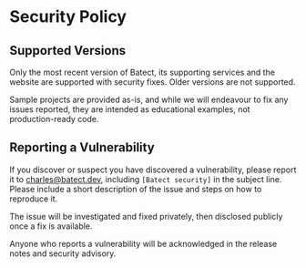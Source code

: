 # Security Policy

## Supported Versions

Only the most recent version of Batect, its supporting services and the website are supported with security fixes. Older versions are not
supported.

Sample projects are provided as-is, and while we will endeavour to fix any issues reported, they are intended as educational examples, not
production-ready code.

## Reporting a Vulnerability

If you discover or suspect you have discovered a vulnerability, please report it to charles@batect.dev, including `[Batect security]` in the subject line.
Please include a short description of the issue and steps on how to reproduce it.

The issue will be investigated and fixed privately, then disclosed publicly once a fix is available.

Anyone who reports a vulnerability will be acknowledged in the release notes and security advisory.

